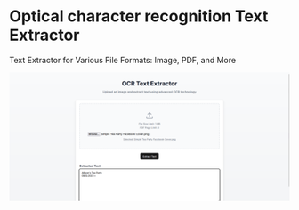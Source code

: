 # Optical character recognition Text Extractor

Text Extractor for Various File Formats: Image, PDF, and More

![ORC](Demo%20Image/ORC.png)
